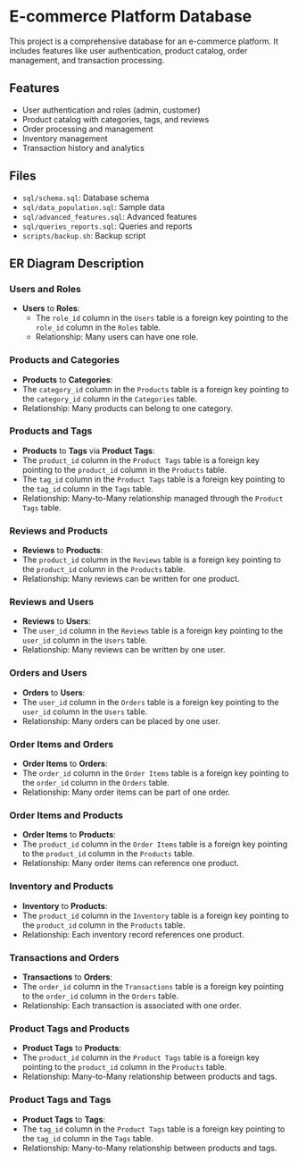 # E-commerce Platform Database

This project is a comprehensive database for an e-commerce platform. It includes features like user authentication, product catalog, order management, and transaction processing.

## Features

- User authentication and roles (admin, customer)
- Product catalog with categories, tags, and reviews
- Order processing and management
- Inventory management
- Transaction history and analytics

## Files

- `sql/schema.sql`: Database schema
- `sql/data_population.sql`: Sample data
- `sql/advanced_features.sql`: Advanced features
- `sql/queries_reports.sql`: Queries and reports
- `scripts/backup.sh`: Backup script

## ER Diagram Description

### Users and Roles

- **Users** to **Roles**:
  - The `role_id` column in the `Users` table is a foreign key pointing to the `role_id` column in the `Roles` table.
  - Relationship: Many users can have one role.


### Products and Categories

- **Products** to **Categories**:
- The `category_id` column in the `Products` table is a foreign key pointing to the `category_id` column in the `Categories` table.
- Relationship: Many products can belong to one category.


### Products and Tags

- **Products** to **Tags** via **Product Tags**:
- The `product_id` column in the `Product Tags` table is a foreign key pointing to the `product_id` column in the `Products` table.
- The `tag_id` column in the `Product Tags` table is a foreign key pointing to the `tag_id` column in the `Tags` table.
- Relationship: Many-to-Many relationship managed through the `Product Tags` table.


### Reviews and Products

- **Reviews** to **Products**:
- The `product_id` column in the `Reviews` table is a foreign key pointing to the `product_id` column in the `Products` table.
- Relationship: Many reviews can be written for one product.


### Reviews and Users

- **Reviews** to **Users**:
- The `user_id` column in the `Reviews` table is a foreign key pointing to the `user_id` column in the `Users` table.
- Relationship: Many reviews can be written by one user.


### Orders and Users

- **Orders** to **Users**:
- The `user_id` column in the `Orders` table is a foreign key pointing to the `user_id` column in the `Users` table.
- Relationship: Many orders can be placed by one user.


### Order Items and Orders

- **Order Items** to **Orders**:
- The `order_id` column in the `Order Items` table is a foreign key pointing to the `order_id` column in the `Orders` table.
- Relationship: Many order items can be part of one order.


### Order Items and Products

- **Order Items** to **Products**:
- The `product_id` column in the `Order Items` table is a foreign key pointing to the `product_id` column in the `Products` table.
- Relationship: Many order items can reference one product.


### Inventory and Products

- **Inventory** to **Products**:
- The `product_id` column in the `Inventory` table is a foreign key pointing to the `product_id` column in the `Products` table.
- Relationship: Each inventory record references one product.



### Transactions and Orders

- **Transactions** to **Orders**:
- The `order_id` column in the `Transactions` table is a foreign key pointing to the `order_id` column in the `Orders` table.
- Relationship: Each transaction is associated with one order.


### Product Tags and Products

- **Product Tags** to **Products**:
- The `product_id` column in the `Product Tags` table is a foreign key pointing to the `product_id` column in the `Products` table.
- Relationship: Many-to-Many relationship between products and tags.


### Product Tags and Tags

- **Product Tags** to **Tags**:
- The `tag_id` column in the `Product Tags` table is a foreign key pointing to the `tag_id` column in the `Tags` table.
- Relationship: Many-to-Many relationship between products and tags.


